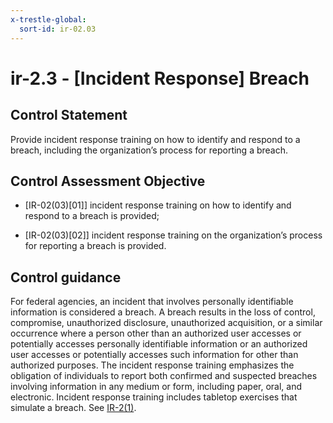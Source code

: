 ```yaml
---
x-trestle-global:
  sort-id: ir-02.03
---
```


# ir-2.3 - \[Incident Response\] Breach

## Control Statement

Provide incident response training on how to identify and respond to a breach, including the organization’s process for reporting a breach.

## Control Assessment Objective

- \[IR-02(03)[01]\] incident response training on how to identify and respond to a breach is provided;

- \[IR-02(03)[02]\] incident response training on the organization’s process for reporting a breach is provided.

## Control guidance

For federal agencies, an incident that involves personally identifiable information is considered a breach. A breach results in the loss of control, compromise, unauthorized disclosure, unauthorized acquisition, or a similar occurrence where a person other than an authorized user accesses or potentially accesses personally identifiable information or an authorized user accesses or potentially accesses such information for other than authorized purposes. The incident response training emphasizes the obligation of individuals to report both confirmed and suspected breaches involving information in any medium or form, including paper, oral, and electronic. Incident response training includes tabletop exercises that simulate a breach. See [IR-2(1)](#ir-2.1).
